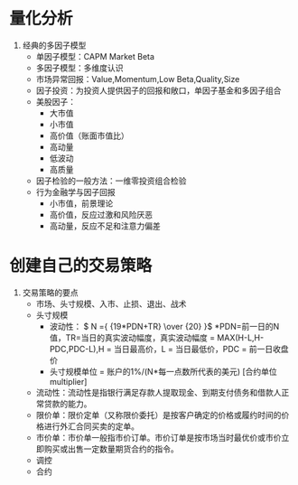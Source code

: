 # 量化分析

1. 经典的多因子模型
	* 单因子模型：CAPM Market Beta
	* 多因子模型：多维度认识
	* 市场异常回报：Value,Momentum,Low Beta,Quality,Size
	* 因子投资：为投资人提供因子的回报和敞口，单因子基金和多因子组合
	* 美股因子：
		* 大市值
		* 小市值
		* 高价值（账面市值比）
		* 高动量
		* 低波动
		* 高质量
	* 因子检验的一般方法：一维零投资组合检验
	* 行为金融学与因子回报
		* 小市值，前景理论
		* 高价值，反应过激和风险厌恶
		* 高动量，反应不足和注意力偏差

# 创建自己的交易策略

1. 交易策略的要点
	* 市场、头寸规模、入市、止损、退出、战术
	* 头寸规模
		* 波动性： $ N ={ {19*PDN+TR} \over {20} }$
		*PDN=前一日的N值，TR=当日的真实波动幅度，真实波动幅度 = MAX(H-L,H-PDC,PDC-L),H = 当日最高价，L = 当日最低价，PDC = 前一日收盘价
		* 头寸规模单位 = 账户的1%/(N\*每一点数所代表的美元) [合约单位multiplier]
	* 流动性：流动性是指银行满足存款人提取现金、到期支付债务和借款人正常贷款的能力。
	* 限价单：限价定单（又称限价委托）是按客户确定的价格或履约时间的价格进行外汇合同买卖的定单。
	* 市价单：市价单一般指市价订单。市价订单是按市场当时最优价或市价立即购买或出售一定数量期货合约的指令。
	* 调控
	* 合约
